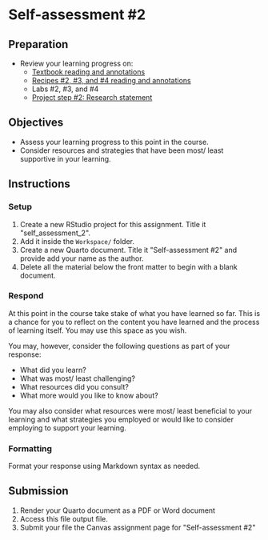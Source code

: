 # Self-assessment #2

## Preparation

- Review your learning progress on:
  - [Textbook reading and annotations](https://qtalr.github.io/book)
  - [Recipes #2, #3, and #4 reading and annotations](https://qtalr.github.io/qtalrkit/articles/)
  - Labs #2, #3, and #4
  - [Project step #2: Research statement](https://github.com/lin-380-s24/self_assessment_2)

## Objectives

- Assess your learning progress to this point in the course.
- Consider resources and strategies that have been most/ least supportive in your learning.

## Instructions

### Setup

1. Create a new RStudio project for this assignment. Title it "self_assessment_2".
2. Add it inside the `Workspace/` folder.
3. Create a new Quarto document. Title it "Self-assessment #2" and provide add your name as the author.
4. Delete all the material below the front matter to begin with a blank document.

### Respond

At this point in the course take stake of what you have learned so far. This is a chance for you to reflect on the content you have learned and the process of learning itself. You may use this space as you wish.

You may, however, consider the following questions as part of your response:

- What did you learn?
- What was most/ least challenging?
- What resources did you consult?
- What more would you like to know about?

You may also consider what resources were most/ least beneficial to your learning and what strategies you employed or would like to consider employing to support your learning.

### Formatting

Format your response using Markdown syntax as needed.

## Submission

1. Render your Quarto document as a PDF or Word document
2. Access this file output file.
3. Submit your file the Canvas assignment page for "Self-assessment #2"
